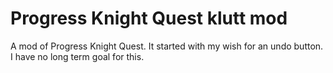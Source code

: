 # Progress Knight Quest klutt mod

A mod of Progress Knight Quest. It started with my wish for an undo button. I have no long term goal for this.

